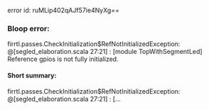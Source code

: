 error id: ruMLip402qAJf57ie4NyXg==
### Bloop error:

firrtl.passes.CheckInitialization$RefNotInitializedException:  @[segled_elaboration.scala 27:21] : [module TopWithSegmentLed]  Reference gpios is not fully initialized.
#### Short summary: 

firrtl.passes.CheckInitialization$RefNotInitializedException:  @[segled_elaboration.scala 27:21] : [...